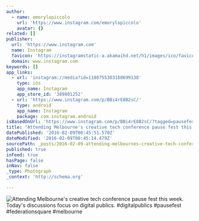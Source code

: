 ```yaml
---
author:
  - name: emorylopiccolo
    url: 'https://www.instagram.com/emorylopiccolo'
    avatar: {}
related: []
publisher:
  url: 'https://www.instagram.com'
  name: Instagram
  favicon: 'https://instagramstatic-a.akamaihd.net/h1/images/ico/favicon.ico/7cdab0872b15.ico'
  domain: www.instagram.com
keywords: []
app_links:
  - url: 'instagram://media?id=1180755303168699138'
    type: ios
    app_name: Instagram
    app_store_id: '389801252'
  - url: 'https://www.instagram.com/p/BBi4rE8B2sC/'
    type: android
    app_name: Instagram
    package: com.instagram.android
isBasedOnUrl: 'https://www.instagram.com/p/BBi4rE8B2sC/?tagged=pausefest'
title: "Attending Melbourne's creative tech conference pause fest this week. Today's discussions focus on digital publics. #digitalpublics #pausefest #federationsquare #melbourne"
datePublished: '2016-02-09T00:45:51.570Z'
dateModified: '2016-02-09T00:45:14.479Z'
sourcePath: _posts/2016-02-09-attending-melbournes-creative-tech-conference-pause-fest-th.md
published: true
inFeed: true
hasPage: false
inNav: false
_type: Photograph
_context: 'http://schema.org'

---
```

![Attending Melbourne's creative tech conference pause fest this week&period; Today's discussions focus on digital publics&period; &num;digitalpublics &num;pausefest &num;federationsquare &num;melbourne](https://scontent.cdninstagram.com/t51.2885-15/s640x640/sh0.08/e35/12599090_934771476630999_1055766770_n.jpg)